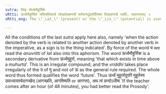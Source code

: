 ```yaml
---
sutra: लिङ् चोर्ध्वमौहूर्तिके
vRtti: ऊर्ध्वमौहूर्त्तिकं भविष्यतिकाले लोडर्थलक्षणार्थे वर्तमानाद्धातोर्विभाषा लिङ्प्रत्ययो भवति, चकाराल्लट् ॥
vRtti_eng: The \"_Lat_\" (present) or the \"_Lin_\" (potential) is used under similar conditions in denoting futurity, when the future time is future by a \"_muhurta_\" (48 minutes).

---
```

All the conditions of the last _sutra_ apply here also, namely 'when the action denoted by the verb is related to another action denoted by another verb in the imperative, as a sign is to the thing indicated'. By force of the word च we read the _anuvritti_ of _lat_ also into this aphorism. The word ऊर्ध्वमौहूर्त्तिक is a secondary derivative from ऊर्ध्वमुहूर्त्त, meaning 'that which exists in time above a _muhurta_'. This is an irregular compound; and the _vriddhi_ takes place irregularly of the उ of मु and not of ऊ as the general rule required. The whole word thus formed qualifies the word 'future'. Thus ऊर्ध्वं मुहूर्त्तादुपरि मुहूर्तस्य उपाध्यायश्चेदागच्छेत् (आगच्छति, आगमिष्यति or आगन्ता), अथ त्वं छन्दोऽधीष्व 'If the teacher comes after an hour (of 48 minutes), you had better read the Prosody'.